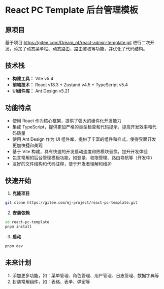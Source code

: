 # React PC Template 后台管理模板

## 原项目

   基于项目 https://gitee.com/Dream_of/react-admin-template.git 进行二次开发，添加了动态菜单栏、动态路由、路由鉴权等功能，并优化了代码结构。

## 技术栈

* **构建工具：** Vite v5.4
* **前端技术：** React v18.3 + Zustand v4.5 + TypeScript v5.4
* **UI组件库：** Ant Design v5.21

## 功能特点

* 使用 React 作为核心框架，提供了强大的组件化开发能力
* 集成 TypeScript，提供更加严格的类型检查和代码提示，提高开发效率和代码质量
* 使用 Ant Design 作为 UI 组件库，提供了丰富的组件和样式，使得界面开发更加快捷和美观
* 基于 Vite 构建，具有快速的开发启动速度和热模块替换，提升开发体验
* 包含常用的后台管理模板功能，如登录、权限管理、路由导航等（开发中）
* 友好的文件结构和代码注释，便于开发者理解和维护

## 快速开始

1. **克隆项目**

```bash
git clone https://gitee.com/mj-project/react-pc-template.git
```

2. **安装依赖**

```bash
cd react-pc-template
pnpm install
```

3. **启动**

```bash
pnpm dev
```

## 未来计划

1. 添加更多功能，如：菜单管理、角色管理、用户管理、日志管理、数据字典等
2. 封装常用组件，如：表格、表单、弹窗等
